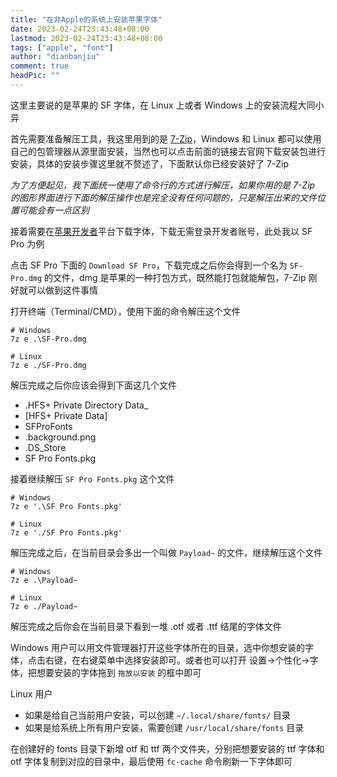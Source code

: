 ```yaml
---
title: "在非Apple的系统上安装苹果字体"
date: 2023-02-24T23:43:48+08:00
lastmod: 2023-02-24T23:43:48+08:00
tags: ["apple", "font"]
author: "dianbanjiu"
comment: true
headPic: ""
---
```


这里主要说的是苹果的 SF 字体，在 Linux 上或者 Windows 上的安装流程大同小异  

首先需要准备解压工具，我这里用到的是 [7-Zip](https://www.7-zip.org/)，Windows 和 Linux 都可以使用自己的包管理器从源里面安装，当然也可以点击前面的链接去官网下载安装包进行安装，具体的安装步骤这里就不赘述了，下面默认你已经安装好了 7-Zip  

_为了方便起见，我下面统一使用了命令行的方式进行解压，如果你用的是 7-Zip 的图形界面进行下面的解压操作也是完全没有任何问题的，只是解压出来的文件位置可能会有一点区别_  

接着需要在[苹果开发者](https://developer.apple.com/fonts/)平台下载字体，下载无需登录开发者账号，此处我以 SF Pro 为例   

点击 SF Pro 下面的 `Download SF Pro`，下载完成之后你会得到一个名为 `SF-Pro.dmg` 的文件，dmg 是苹果的一种打包方式，既然能打包就能解包，7-Zip 刚好就可以做到这件事情  

打开终端（Terminal/CMD），使用下面的命令解压这个文件  
```shell
# Windows
7z e .\SF-Pro.dmg

# Linux
7z e ./SF-Pro.dmg
```

解压完成之后你应该会得到下面这几个文件  
- .HFS+ Private Directory Data_
- [HFS+ Private Data]
- SFProFonts
- .background.png
- .DS_Store
- SF Pro Fonts.pkg

接着继续解压 `SF Pro Fonts.pkg` 这个文件  
```shell
# Windows
7z e '.\SF Pro Fonts.pkg'

# Linux
7z e './SF Pro Fonts.pkg'
```

解压完成之后，在当前目录会多出一个叫做 `Payload~` 的文件，继续解压这个文件  
```shell
# Windows
7z e .\Payload~

# Linux 
7z e ./Payload~
```

解压完成之后你会在当前目录下看到一堆 .otf 或者 .ttf 结尾的字体文件  

Windows 用户可以用文件管理器打开这些字体所在的目录，选中你想安装的字体，点击右键，在右键菜单中选择安装即可。或者也可以打开 设置->个性化->字体，把想要安装的字体拖到 `拖放以安装` 的框中即可  

Linux 用户  
- 如果是给自己当前用户安装，可以创建 `~/.local/share/fonts/` 目录
- 如果是给系统上所有用户安装，需要创建 `/usr/local/share/fonts` 目录

在创建好的 fonts 目录下新增 otf 和 ttf 两个文件夹，分别把想要安装的 ttf 字体和 otf 字体复制到对应的目录中，最后使用 `fc-cache` 命令刷新一下字体即可  
